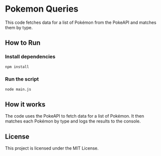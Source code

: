 # Pokemon Queries

This code fetches data for a list of Pokémon from the PokeAPI and matches them by type.

## How to Run

### Install dependencies

```bash
npm install
```

### Run the script

```bash
node main.js
```

## How it works

The code uses the PokeAPI to fetch data for a list of Pokémon. It then matches each Pokémon by type and logs the results to the console.

## License

This project is licensed under the MIT License.


